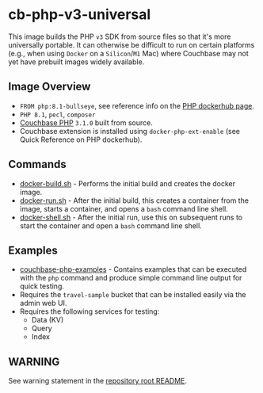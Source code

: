 # cb-php-v3-universal
This image builds the PHP `v3` SDK from source files so that it's more universally portable. It can otherwise be difficult to run on certain platforms (e.g., when using `Docker` on a `Silicon`/`M1` Mac) where Couchbase may not yet have prebuilt images widely available.

## Image Overview
- `FROM php:8.1-bullseye`, see reference info on the [PHP dockerhub page](https://hub.docker.com/_/php).
- `PHP 8.1`, `pecl`, `composer`
- [Couchbase PHP](https://github.com/couchbase/couchbase-php-client) `3.1.0` built from source.
- Couchbase extension is installed using `docker-php-ext-enable` (see Quick Reference on PHP dockerhub).

## Commands
- [docker-build.sh](../../scripts/docker-build.sh) - Performs the initial build and creates the docker image.
- [docker-run.sh](../../scripts/docker-run.sh) - After the initial build, this creates a container from the image, starts a container, and opens a `bash` command line shell.
- [docker-shell.sh](../../scripts/docker-shell.sh) - After the initial run, use this on subsequent runs to start the container and open a `bash` command line shell.

## Examples
- [couchbase-php-examples](couchbase-php-examples) - Contains examples that can be executed with the `php` command and produce simple command line output for quick testing.
- Requires the `travel-sample` bucket that can be installed easily via the admin web UI.
- Requires the following services for testing:
  - Data (KV)
  - Query
  - Index

## WARNING
See warning statement in the [repository root README](../../README.md).
